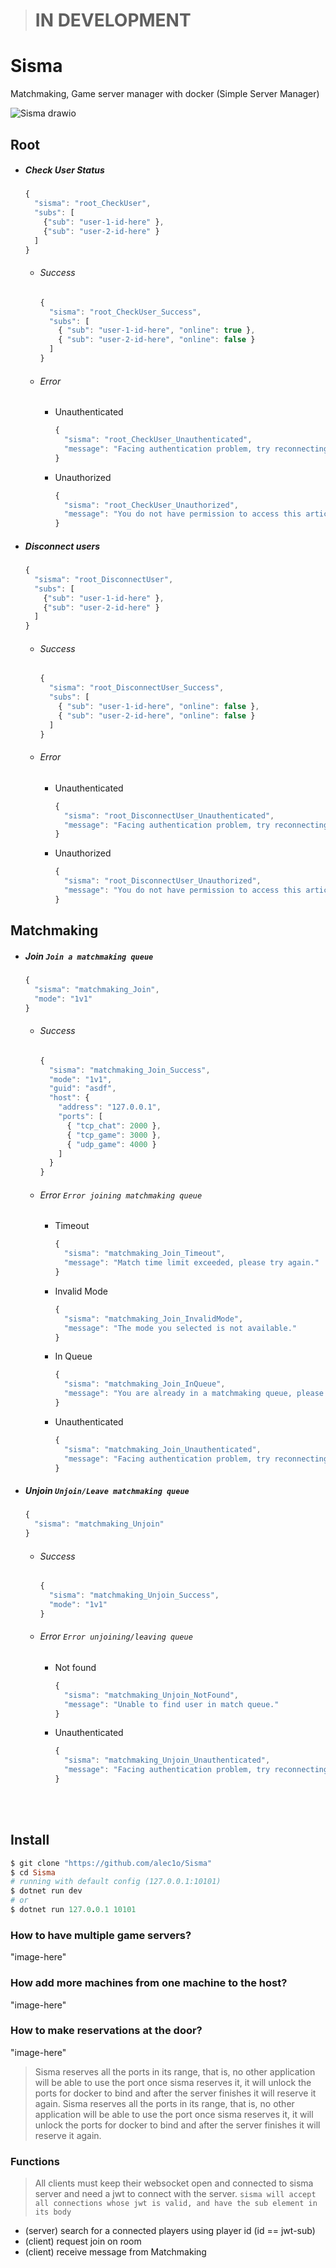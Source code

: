 > # IN DEVELOPMENT

# Sisma
Matchmaking, Game server manager with docker (Simple Server Manager)

![Sisma drawio](https://github.com/alec1o/Sisma/assets/100610503/75fd930e-720d-4698-9e00-4018feb6a72d)


## Root
- ##### Check User Status
    ```js
    {
      "sisma": "root_CheckUser",
      "subs": [
        {"sub": "user-1-id-here" },
        {"sub": "user-2-id-here" }
      ]
    }
    ```
     - ###### Success
        ```js
        {
          "sisma": "root_CheckUser_Success",
          "subs": [
            { "sub": "user-1-id-here", "online": true },
            { "sub": "user-2-id-here", "online": false }
          ]
        }
    - ###### Error
      - Unauthenticated
        ```js
        {
          "sisma": "root_CheckUser_Unauthenticated",
          "message": "Facing authentication problem, try reconnecting."
        }
      - Unauthorized
        ```js
        {
          "sisma": "root_CheckUser_Unauthorized",
          "message": "You do not have permission to access this article.."
        }
        
- ##### Disconnect users
    ```js
    {
      "sisma": "root_DisconnectUser",
      "subs": [
        {"sub": "user-1-id-here" },
        {"sub": "user-2-id-here" }
      ]
    }
    ```
     - ###### Success
        ```js
        {
          "sisma": "root_DisconnectUser_Success",
          "subs": [
            { "sub": "user-1-id-here", "online": false },
            { "sub": "user-2-id-here", "online": false }
          ]
        }
    - ###### Error
      - Unauthenticated
        ```js
        {
          "sisma": "root_DisconnectUser_Unauthenticated",
          "message": "Facing authentication problem, try reconnecting."
        }
      - Unauthorized
        ```js
        {
          "sisma": "root_DisconnectUser_Unauthorized",
          "message": "You do not have permission to access this article.."
        }

## Matchmaking 
-  ##### Join ``Join a matchmaking queue``
    ```js
    {
      "sisma": "matchmaking_Join",
      "mode": "1v1"
    }
    ```
    - ###### Success
      ```js
      {
        "sisma": "matchmaking_Join_Success",
        "mode": "1v1",
        "guid": "asdf",
        "host": {
          "address": "127.0.0.1",
          "ports": [
            { "tcp_chat": 2000 },
            { "tcp_game": 3000 },
            { "udp_game": 4000 }
          ]
        }
      }
      ```
    - ###### Error ``Error joining matchmaking queue``
      - Timeout
        ```js
        {
          "sisma": "matchmaking_Join_Timeout",
          "message": "Match time limit exceeded, please try again."
        }
        ```
      - Invalid Mode
        ```js
        {
          "sisma": "matchmaking_Join_InvalidMode",
          "message": "The mode you selected is not available."
        }
        ```
      - In Queue
        ```js
        {
          "sisma": "matchmaking_Join_InQueue",
          "message": "You are already in a matchmaking queue, please try again later."
        }
        ```
      - Unauthenticated
        ```js
        {
          "sisma": "matchmaking_Join_Unauthenticated",
          "message": "Facing authentication problem, try reconnecting."
        }
        ```
-  ##### Unjoin ``Unjoin/Leave matchmaking queue``
    ```js
    {
      "sisma": "matchmaking_Unjoin"
    }
    ```
    - ###### Success
      ```js
      {
        "sisma": "matchmaking_Unjoin_Success",
        "mode": "1v1"
      }
      ```
    - ###### Error ``Error unjoining/leaving queue``
      - Not found
        ```js
        {
          "sisma": "matchmaking_Unjoin_NotFound",
          "message": "Unable to find user in match queue."
        }
        ```
      - Unauthenticated
        ```js
        {
          "sisma": "matchmaking_Unjoin_Unauthenticated",
          "message": "Facing authentication problem, try reconnecting."
        }
        ```
  
<br><br>

## Install
```rb
$ git clone "https://github.com/alec1o/Sisma"
$ cd Sisma
# running with default config (127.0.0.1:10101)
$ dotnet run dev
# or 
$ dotnet run 127.0.0.1 10101
```

### How to have multiple game servers?
"image-here"
  
### How add more machines from one machine to the host?
"image-here"

### How to make reservations at the door?
"image-here"
> Sisma reserves all the ports in its range, that is, no other application will be able to use the port once sisma reserves it, it will unlock the ports for docker to bind and after the server finishes it will reserve it again.
Sisma reserves all the ports in its range, that is, no other application will be able to use the port once sisma reserves it, it will unlock the ports for docker to bind and after the server finishes it will reserve it again.


### Functions
> All clients must keep their websocket open and connected to sisma server and need a jwt to connect with the server. ``sisma will accept all connections whose jwt is valid, and have the sub element in its body``
  - (server) search for a connected players using player id (id == jwt-sub)
  - (client) request join on room
  - (client) receive message from Matchmaking
<br>


